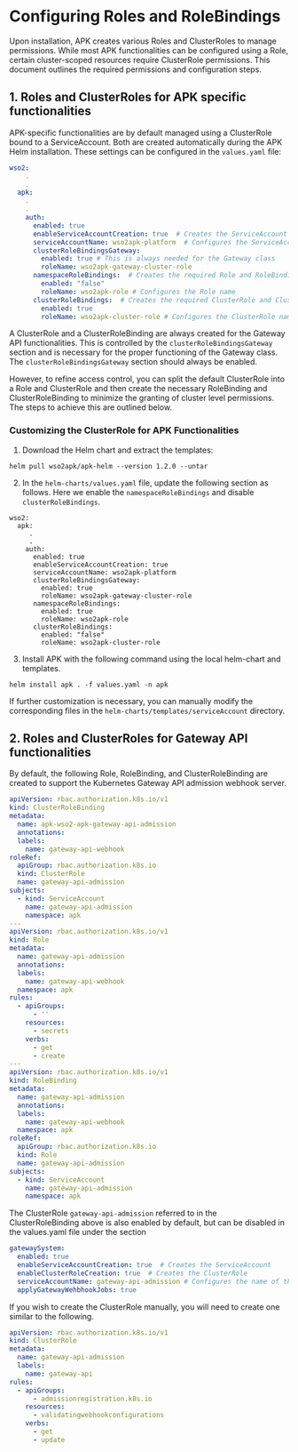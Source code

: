 # Configuring Roles and RoleBindings

Upon installation, APK creates various Roles and ClusterRoles to manage permissions. While most APK functionalities can be configured using a Role, certain cluster-scoped resources require ClusterRole permissions. This document outlines the required permissions and configuration steps.

## 1. Roles and ClusterRoles for APK specific functionalities

APK-specific functionalities are by default managed using a ClusterRole bound to a ServiceAccount. Both are created automatically during the APK Helm installation. These settings can be configured in the `values.yaml` file:

```yaml
wso2:
    .
    .
  apk:
    .
    .
    auth:
      enabled: true 
      enableServiceAccountCreation: true  # Creates the ServiceAccount
      serviceAccountName: wso2apk-platform  # Configures the ServiceAccount name
      clusterRoleBindingsGateway:  
        enabled: true # This is always needed for the Gateway class
        roleName: wso2apk-gateway-cluster-role 
      namespaceRoleBindings:  # Creates the required Role and RoleBinding (only needed if clusterRoleBindings are not enabled)
        enabled: "false"
        roleName: wso2apk-role # Configures the Role name
      clusterRoleBindings:  # Creates the required ClusterRole and ClusterRoleBinding
        enabled: true 
        roleName: wso2apk-cluster-role # Configures the ClusterRole name
```
A ClusterRole and a ClusterRoleBinding are always created for the Gateway API functionalities. This is controlled by the `clusterRoleBindingsGateway` section and is necessary for the proper functioning of the Gateway class. The `clusterRoleBindingsGateway` section should always be enabled.

However, to refine access control, you can split the default ClusterRole into a Role and ClusterRole and then create the necessary RoleBinding and ClusterRoleBinding to minimize the granting of cluster level permissions. The steps to achieve this are outlined below.

### Customizing the ClusterRole for APK Functionalities

1. Download the Helm chart and extract the templates:
```
helm pull wso2apk/apk-helm --version 1.2.0 --untar
```

2. In the `helm-charts/values.yaml` file, update the following section as follows. Here we enable the `namespaceRoleBindings` and disable `clusterRoleBindings`. 
```
wso2:
  apk:
     .
     .
    auth:
      enabled: true
      enableServiceAccountCreation: true
      serviceAccountName: wso2apk-platform
      clusterRoleBindingsGateway:  
        enabled: true
        roleName: wso2apk-gateway-cluster-role 
      namespaceRoleBindings: 
        enabled: true
        roleName: wso2apk-role
      clusterRoleBindings: 
        enabled: "false" 
        roleName: wso2apk-cluster-role
```
3. Install APK with the following command using the local helm-chart and templates.

```
helm install apk . -f values.yaml -n apk
```
If further customization is necessary, you can manually modify the corresponding files in the `helm-charts/templates/serviceAccount` directory.

## 2. Roles and ClusterRoles for Gateway API functionalities

By default, the following Role, RoleBinding, and ClusterRoleBinding are created to support the Kubernetes Gateway API admission webhook server.

```yaml
apiVersion: rbac.authorization.k8s.io/v1
kind: ClusterRoleBinding
metadata:
  name: apk-wso2-apk-gateway-api-admission
  annotations:
  labels:
    name: gateway-api-webhook
roleRef:
  apiGroup: rbac.authorization.k8s.io
  kind: ClusterRole
  name: gateway-api-admission
subjects:
  - kind: ServiceAccount
    name: gateway-api-admission
    namespace: apk
---
apiVersion: rbac.authorization.k8s.io/v1
kind: Role
metadata:
  name: gateway-api-admission
  annotations:
  labels:
    name: gateway-api-webhook
  namespace: apk
rules:
  - apiGroups:
      - ''
    resources:
      - secrets
    verbs:
      - get
      - create
---
apiVersion: rbac.authorization.k8s.io/v1
kind: RoleBinding
metadata:
  name: gateway-api-admission
  annotations:
  labels:
    name: gateway-api-webhook
  namespace: apk
roleRef:
  apiGroup: rbac.authorization.k8s.io
  kind: Role
  name: gateway-api-admission
subjects:
  - kind: ServiceAccount
    name: gateway-api-admission
    namespace: apk
```

The ClusterRole `gateway-api-admission` referred to in the ClusterRoleBinding above is also enabled by default, but can be disabled in the values.yaml file under the section

```yaml
gatewaySystem:
  enabled: true
  enableServiceAccountCreation: true  # Creates the ServiceAccount
  enableClusterRoleCreation: true  # Creates the ClusterRole
  serviceAccountName: gateway-api-admission # Configures the name of the ServiceAccount
  applyGatewayWehbhookJobs: true
```

If you wish to create the ClusterRole manually, you will need to create one similar to the following.

```yaml
apiVersion: rbac.authorization.k8s.io/v1
kind: ClusterRole
metadata:
  name: gateway-api-admission
  labels:
    name: gateway-api
rules:
  - apiGroups:
      - admissionregistration.k8s.io
    resources:
      - validatingwebhookconfigurations
    verbs:
      - get
      - update
```